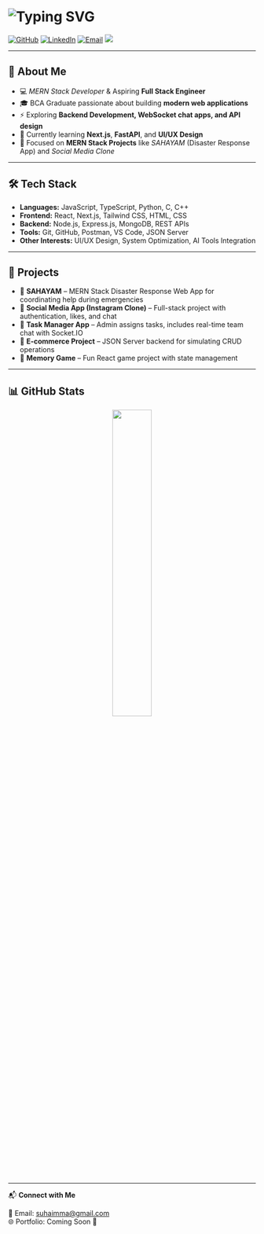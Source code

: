 # ![Typing SVG](https://readme-typing-svg.demolab.com/?lines=Hey+I'm+Suhaim!+👋;)

[![GitHub](https://img.shields.io/badge/GitHub-000?logo=github&logoColor=fff)](https://github.com/suhaimma)
[![LinkedIn](https://img.shields.io/badge/LinkedIn-0A66C2?logo=linkedin&logoColor=fff)](https://www.linkedin.com/in/suhaim-ma)
[![Email](https://img.shields.io/badge/Email-D14836?logo=gmail&logoColor=fff)](mailto:suhaimma@gmail.com)
<a href="https://www.instagram.com/_suhaim__/" target="_blank">
  <img src="https://img.shields.io/badge/Instagram-E4405F?logo=instagram&logoColor=fff" />
</a>

---

## 🚀 About Me

- 💻 *MERN Stack Developer* & Aspiring **Full Stack Engineer**
- 🎓 BCA Graduate passionate about building **modern web applications**
- ⚡ Exploring **Backend Development, WebSocket chat apps, and API design**
- 🧠 Currently learning **Next.js**, **FastAPI**, and **UI/UX Design**
- 💼 Focused on **MERN Stack Projects** like *SAHAYAM* (Disaster Response App) and *Social Media Clone*

---

## 🛠️ Tech Stack

- **Languages:** JavaScript, TypeScript, Python, C, C++  
- **Frontend:** React, Next.js, Tailwind CSS, HTML, CSS  
- **Backend:** Node.js, Express.js, MongoDB, REST APIs  
- **Tools:** Git, GitHub, Postman, VS Code, JSON Server  
- **Other Interests:** UI/UX Design, System Optimization, AI Tools Integration  

---

## 🚧 Projects

- 🔹 **SAHAYAM** – MERN Stack Disaster Response Web App for coordinating help during emergencies  
- 🔹 **Social Media App (Instagram Clone)** – Full-stack project with authentication, likes, and chat  
- 🔹 **Task Manager App** – Admin assigns tasks, includes real-time team chat with Socket.IO  
- 🔹 **E-commerce Project** – JSON Server backend for simulating CRUD operations  
- 🔹 **Memory Game** – Fun React game project with state management  

---

## 📊 GitHub Stats
<p align="center">
  <img width="40%" src="https://github-readme-stats.vercel.app/api/top-langs/?username=suhaimma&layout=compact&theme=radical" />
</p>

---

📬 **Connect with Me**

📧 Email: [suhaimma@gmail.com](mailto:suhaimma@gmail.com)  
🌐 Portfolio: Coming Soon 🚀
